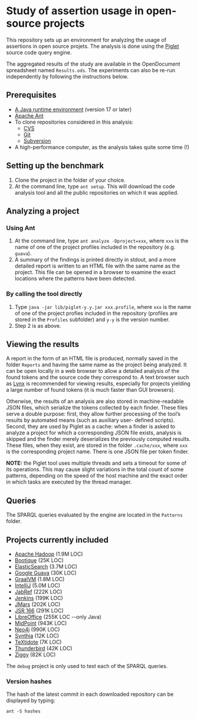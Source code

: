 Study of assertion usage in open-source projects
================================================

This repository sets up an environment for analyzing the usage of assertions
in open source projets. The analysis is done using the
[Piglet](https://github.com/liflab/piglet) source code query engine.

The aggregated results of the study are available in the OpenDocument
spreadsheet named `Results.ods`. The experiments can also be re-run
independently by following the instructions below.

Prerequisites
-------------

- [A Java runtime environment](https://openjdk.org/) (version 17 or later)
- [Apache Ant](https://ant.apache.org/)
- To clone repositories considered in this analysis:
  - [CVS](https://www.nongnu.org/cvs/)
  - [Git](https://git-scm.org)
  - [Subversion](https://subversion.apache.org/)
- A high-performance computer, as the analysis takes quite some time (!)

Setting up the benchmark
------------------------

1. Clone the project in the folder of your choice.
2. At the command line, type `ant setup`. This will download the code analysis
   tool and all the public repositories on which it was applied.

Analyzing a project
------------------

### Using Ant

1. At the command line, type `ant analyze -Dproject=xxx`, where `xxx` is the
   name of one of the project profiles included in the repository (e.g.
   `guava`).
2. A summary of the findings is printed directly in stdout, and a more detailed
   report is written to an HTML file with the same name as the project. This
   file can be opened in a browser to examine the exact locations where the
   patterns have been detected.

### By calling the tool directly

1. Type `java -jar lib/piglet-y.y.jar xxx.profile`, where `xxx`
   is the name of one of the project profies included in the repository
   (profiles are stored in the `Profiles` subfolder) and `y-y` is
   the version number.
2. Step 2 is as above.

Viewing the results
------------------

A report in the form of an HTML file is produced, normally saved in the
folder `Reports` and having the same name as the project being analyzed.
It can be open locally in a web browser to allow a detailed analysis of the found
tokens and the source code they correspond to. A text browser such as
[Lynx](https://lynx.invisible-island.net/) is
recommended for viewing results, especially for projects yielding a large
number of found tokens (it is much faster than GUI browsers).

Otherwise, the results of an analysis are also stored in machine-readable
JSON files, which serialize the tokens collected by each finder. These
files serve a double purpose: first, they allow further processing
of the tool’s results by automated means (such as auxiliary user-
defined scripts). Second, they are used by Piglet as a cache: when a
finder is asked to analyze a project for which a corresponding JSON
file exists, analysis is skipped and the finder merely deserializes
the previously computed results. These files, when they exist, are stored
in the folder `.cache/xxx`, where `xxx` is the corresponding
project name. There is one JSON file per token finder.

**NOTE:** the Piglet tool uses multiple threads and sets a timeout for
some of its operations. This may cause slight variations in the total count
of some patterns, depending on the speed of the host machine and the
exact order in which tasks are executed by the thread manager.

Queries
-------
The SPARQL queries evaluated by the engine are located in the `Patterns`
folder.

Projects currently included
-------------------------

- [Apache Hadoop](https://github.com/apache/hadoop) (1.9M LOC)
- [Bootique]() (25K LOC)
- [ElasticSearch](https://github.com/elastic/elasticsearch) (3.7M LOC)
- [Google Guava](https://github.com/google/guava) (30K LOC)
- [GraalVM](https://github.com/oracle/graal) (1.8M LOC)
- [IntelliJ]() (5.0M LOC)
- [JabRef](https://github.com/JabRef/jabref) (222K LOC)
- [Jenkins](https://github.com/jenkinsci/jenkins) (199K LOC)
- [JMars]() (202K LOC)
- [JSR 166](https://gee.cs.oswego.edu/dl/concurrency-interest/index.html) (291K LOC)
- [LibreOffice](https://anongit.freedesktop.org/git/libreoffice/core.git) (255K LOC --only Java)
- [MidPoint]() (943K LOC)
- [Neo4j]() (990K LOC)
- [Synthia](https://github.com/liflab/synthia) (12K LOC)
- [TeXtidote](https://github.com/sylvainhalle/textidote) (7K LOC)
- [Thunderbird]() (42K LOC)
- [Ziggy](https://github.com/nasa/ziggy) (82K LOC)

The `debug` project is only used to test each of the SPARQL queries.

### Version hashes

The hash of the latest commit in each downloaded repository can be displayed
by typing:

    ant -S hashes
